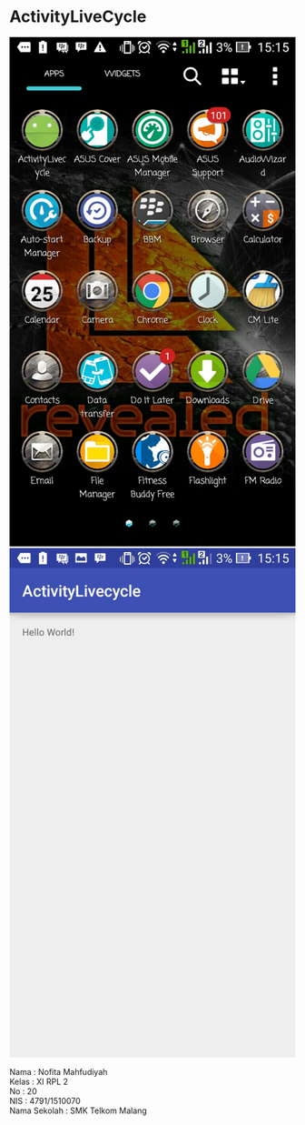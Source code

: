 # ActivityLiveCycle

![Screenshot](https://github.com/nofitaaaa/ActivityLiveCycle/blob/master/Screenshot_2016-10-09-15-15-46.jpg)
![Screenshot](https://github.com/nofitaaaa/ActivityLiveCycle/blob/master/Screenshot_2016-10-09-15-15-57.jpg)

Nama  : Nofita Mahfudiyah <br>
Kelas : XI RPL 2<br>
No    : 20 <br>
NIS   : 4791/1510070 <br>
Nama Sekolah  : SMK Telkom Malang
